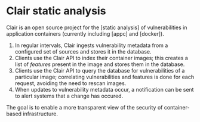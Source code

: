 # Clair static analysis

Clair is an open source project for the [static analysis] of vulnerabilities in application containers (currently including [appc] and [docker]).

1. In regular intervals, Clair ingests vulnerability metadata from a configured set of sources and stores it in the database.
2. Clients use the Clair API to index their container images; this creates a list of _features_ present in the image and stores them in the database.
3. Clients use the Clair API to query the database for vulnerabilities of a particular image; correlating vulnerabilities and features is done for each request, avoiding the need to rescan images.
4. When updates to vulnerability metadata occur, a notification can be sent to alert systems that a change has occured.

The goal is to enable a more transparent view of the security of container-based infrastructure.
